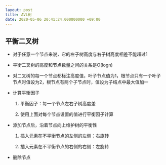 ```yaml
---
layout: post
title: AVL树
date: 2020-05-06 20:41:24.000000000 +09:00
---
```


## 平衡二叉树

+ 对于任意一个节点来说，它的左子树高度与右子树高度相差不能超过1
+ 平衡二叉树的高度和节点数量之间的关系是O(logn)
+ 对二叉树的每一个节点都标注高度值，叶子节点值为1，根节点只有一个叶子节点时值设为2，根节点有两个子节点时，值设为子结点中最大值加一
+ 计算平衡因子
   1. 平衡因子：每一个节点左右子树高度差

   2. 使用上面对每个节点设置的值进行平衡因子计算

+ 添加节点后，沿着节点向上维护树的平衡性
   1. 插入元素在不平衡节点的左侧的左侧：右旋转

   2. 插入元素在不平衡节点的右侧的右侧：左旋转

+ 删除节点